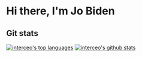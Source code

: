 # Hi there, I'm Jo Biden

## Git stats
[![interceo's top languages](https://github-readme-stats.vercel.app/api/top-langs/?username=interceo&langs_count=9&layout=compact&theme=tokyonight)](https://github.com/anuraghazra/github-readme-stats)
[![interceo's github stats](https://github-readme-stats.vercel.app/api?username=interceo&hide=contribs,prs,issues&count_private=true&show_icons=true&theme=tokyonight)](https://github.com/anuraghazra/github-readme-stats)

